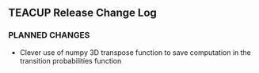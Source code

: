 ## TEACUP Release Change Log

### PLANNED CHANGES
- Clever use of numpy 3D transpose function to save computation in the transition probabilities function
